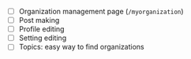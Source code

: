  - [ ] Organization management page (`/myorganization`)
 - [ ] Post making
 - [ ] Profile editing
 - [ ] Setting editing
 - [ ] Topics: easy way to find organizations
